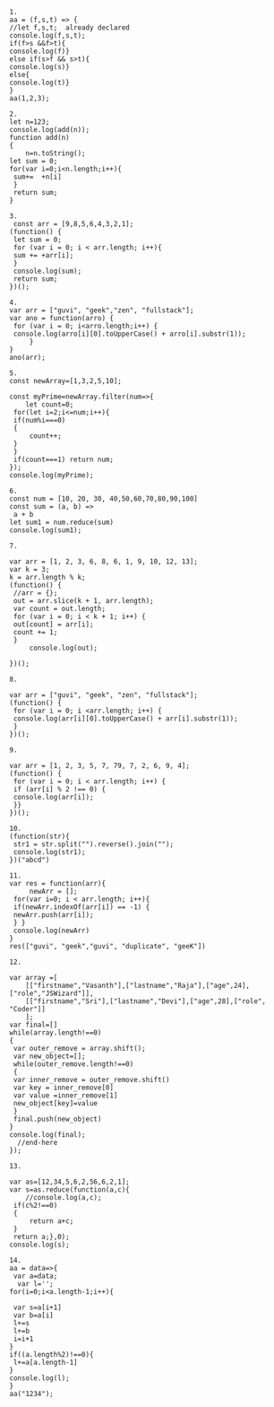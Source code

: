 	1. 
	aa = (f,s,t) => {
	//let f,s,t;  already declared
	console.log(f,s,t);
	if(f>s &&f>t){
	console.log(f)}
	else if(s>f && s>t){
	console.log(s)}
	else{
	console.log(t)}
	}
	aa(1,2,3);
	
	2.
	let n=123;
	console.log(add(n));
	function add(n)
	{
		n=n.toString();
	let sum = 0;
	for(var i=0;i<n.length;i++){
	 sum+=  +n[i]
	 }
	 return sum;
	}

	3.
	 const arr = [9,8,5,6,4,3,2,1];
	(function() {
	 let sum = 0;
	 for (var i = 0; i < arr.length; i++){
	 sum += +arr[i];
	 }
	 console.log(sum);
	 return sum;
	})();

	4. 
	var arr = ["guvi", "geek","zen", "fullstack"];
	var ano = function(arro) {
	 for (var i = 0; i<arro.length;i++) {
	 console.log(arro[i][0].toUpperCase() + arro[i].substr(1));
		 }
	}
	ano(arr);
	
	5.
	const newArray=[1,3,2,5,10];

	const myPrime=newArray.filter(num=>{
	    let count=0;
	 for(let i=2;i<=num;i++){
	 if(num%i===0)
	 {
	     count++;
	 }
	 }
	 if(count===1) return num;
	});
	console.log(myPrime);

	6.
	const num = [10, 20, 30, 40,50,60,70,80,90,100] 
	const sum = (a, b) =>
	 a + b
	let sum1 = num.reduce(sum)
	console.log(sum1);

	7.

	var arr = [1, 2, 3, 6, 8, 6, 1, 9, 10, 12, 13];
	var k = 3;
	k = arr.length % k;
	(function() {
	 //arr = {};
	 out = arr.slice(k + 1, arr.length);
	 var count = out.length;
	 for (var i = 0; i < k + 1; i++) {
	 out[count] = arr[i];
	 count += 1;
	 }
		 console.log(out);
    
	})();

	8.
		
	var arr = ["guvi", "geek", "zen", "fullstack"];
	(function() {
	 for (var i = 0; i <arr.length; i++) {
	 console.log(arr[i][0].toUpperCase() + arr[i].substr(1));
	 }
	})();
	
	9.

	var arr = [1, 2, 3, 5, 7, 79, 7, 2, 6, 9, 4];
	(function() {
	 for (var i = 0; i < arr.length; i++) {
	 if (arr[i] % 2 !== 0) {
	 console.log(arr[i]);
	 }}
	})();
	
	10.
	(function(str){
	 str1 = str.split("").reverse().join("");
	 console.log(str1); 
	})("abcd")
	
	11.
	var res = function(arr){
	     newArr = [];
	 for(var i=0; i < arr.length; i++){
	 if(newArr.indexOf(arr[i]) == -1) {
	 newArr.push(arr[i]);
	 } }
	 console.log(newArr)
	}
	res(["guvi", "geek","guvi", "duplicate", "geeK"])

	12.

	var array =[
	    [["firstname","Vasanth"],["lastname","Raja"],["age",24],["role","JSWizard"]],
	    [["firstname","Sri"],["lastname","Devi"],["age",28],["role", "Coder"]]
	    ];
	var final=[]
	while(array.length!==0)
	{
	 var outer_remove = array.shift();
	 var new_object=[];
	 while(outer_remove.length!==0)
	 {
	 var inner_remove = outer_remove.shift()
	 var key = inner_remove[0]
	 var value =inner_remove[1]
	 new_object[key]=value
	 }
	 final.push(new_object)
	}
	console.log(final);
	  //end-here
	});
	
	13.
	
	var as=[12,34,5,6,2,56,6,2,1];
	var s=as.reduce(function(a,c){
	    //console.log(a,c);
	 if(c%2!==0)
	 {
		 return a+c;
	 }
	 return a;},0);  
	console.log(s);
	
	14.
	aa = data=>{
	 var a=data;
	  var l='';
	for(i=0;i<a.length-1;i++){
		
	 var s=a[i+1]
	 var b=a[i]
	 l+=s
	 l+=b
	 i=i+1
	}
	if((a.length%2)!==0){
	 l+=a[a.length-1]
	}
	console.log(l);
	}
	aa("1234");
